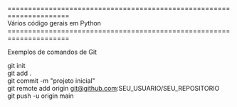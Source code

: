 =====================================================================<br>
                    Vários código gerais em Python<br>
=====================================================================<br>



Exemplos de comandos de Git

git init<br>
git add .<br>
git commit -m "projeto inicial"<br>
git remote add origin git@github.com:SEU_USUARIO/SEU_REPOSITORIO<br>
git push -u origin main<br>
